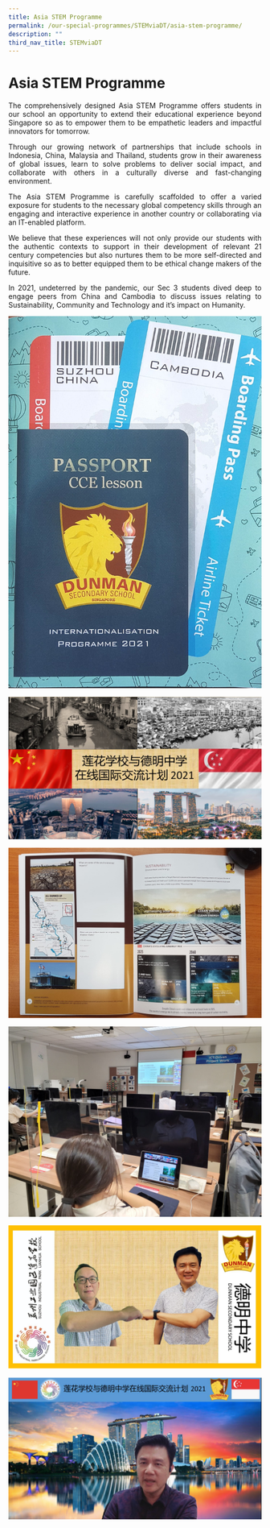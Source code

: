 ```yaml
---
title: Asia STEM Programme
permalink: /our-special-programmes/STEMviaDT/asia-stem-programme/
description: ""
third_nav_title: STEMviaDT
---
```

# Asia STEM Programme

<p style="text-align: justify;">The comprehensively designed Asia STEM Programme offers students in our school an opportunity to extend their educational experience beyond Singapore so as to empower them to be empathetic leaders and impactful innovators for tomorrow.</p>

<p style="text-align: justify;">Through our growing network of partnerships that include schools in Indonesia, China, Malaysia and Thailand, students grow in their awareness of global issues, learn to solve problems to deliver social impact, and collaborate with others in a culturally diverse and fast-changing environment.</p>

<p style="text-align: justify;">The Asia STEM Programme is carefully scaffolded to offer a varied exposure for students to the necessary global competency skills through an engaging and interactive experience in another country or collaborating via an IT-enabled platform.</p>

<p style="text-align: justify;">We believe that these experiences will not only provide our students with the authentic contexts to support in their development of relevant 21 century competencies but also nurtures them to be more self-directed and inquisitive so as to better equipped them to be ethical change makers of the future.</p>

<p style="text-align: justify;">In 2021, undeterred by the pandemic, our Sec 3 students dived deep to engage peers from China and Cambodia to discuss issues relating to Sustainability, Community and Technology and it’s impact on Humanity.</p>

![](/images/Our%20Special%20Programmes/STEMviaDT/Asia%20Stem%20Programme/CCE%20Passport%20for%20Students.jpeg)

![](/images/Our%20Special%20Programmes/STEMviaDT/Asia%20Stem%20Programme/Engagement%20with%20China.jpeg)

![](/images/Our%20Special%20Programmes/STEMviaDT/Asia%20Stem%20Programme/Learning%20about%20Sustainability.jpeg)

![](/images/Our%20Special%20Programmes/STEMviaDT/Asia%20Stem%20Programme/Our%20Students%20in%20Action.jpeg)

![](/images/Our%20Special%20Programmes/STEMviaDT/Asia%20Stem%20Programme/Mr%20Toh%20and%20his%20Counterpart.jpeg)

![](/images/Our%20Special%20Programmes/STEMviaDT/Asia%20Stem%20Programme/Our%20Principal%20Mr%20Toh.png)